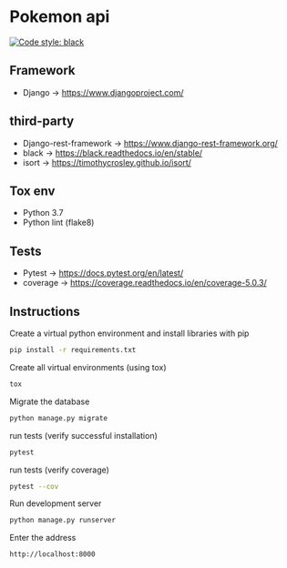 Pokemon api
===========
[![Code style: black](https://img.shields.io/badge/code%20style-black-000000.svg)](https://github.com/psf/black)

## Framework

* Django -> https://www.djangoproject.com/

## third-party

* Django-rest-framework -> https://www.django-rest-framework.org/
* black -> https://black.readthedocs.io/en/stable/
* isort -> https://timothycrosley.github.io/isort/

## Tox env

* Python 3.7
* Python lint (flake8)

## Tests

* Pytest -> https://docs.pytest.org/en/latest/
* coverage -> https://coverage.readthedocs.io/en/coverage-5.0.3/

## Instructions

Create a virtual python environment and install libraries with pip

```bash
pip install -r requirements.txt
```

Create all virtual environments (using tox)
```bash
tox
```

Migrate the database

```bash
python manage.py migrate
```

run tests (verify successful installation)
```bash
pytest
```

run tests (verify coverage)
```bash
pytest --cov
```

Run development server

```bash
python manage.py runserver
```

Enter the address

```bash
http://localhost:8000
```
